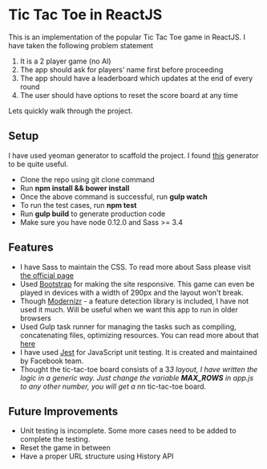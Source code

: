 Tic Tac Toe in ReactJS
===================

This is an implementation of the popular Tic Tac Toe game in ReactJS. I have taken the following problem statement

 1. It is a 2 player game (no AI)
 2. The app should ask for players' name first before proceeding
 3. The app should have a leaderboard which updates at the end of every round
 4. The user should have options to reset the score board at any time
 
Lets quickly walk through the project.

Setup
-------------

I have used yeoman generator to scaffold the project. I found [this](https://github.com/randylien/generator-react-gulp-browserify) generator to be quite useful.

 - Clone the repo using git clone command
 - Run **npm install && bower install** 
 - Once the above command is successful, run **gulp watch**
 - To run the test cases, run **npm test**
 - Run **gulp build** to generate production code
 - Make sure you have node 0.12.0 and Sass >= 3.4
 
Features
-------------
 - I have Sass to maintain the CSS. To read more about Sass please visit [the official page](http://sass-lang.com/)
 - Used [Bootstrap](http://getbootstrap.com/) for making the site responsive. This game can even be played in devices with a width of 290px and the layout won't break.
 - Though [Modernizr](https://modernizr.com/) - a feature detection library is included, I have not used it much. Will be useful when we want this app to run in older browsers
 - Used Gulp task runner for managing the tasks such as compiling, concatenating files, optimizing resources. You can read more about that [here](http://gulpjs.com/)
 - I have used [Jest](http://facebook.github.io/jest/) for JavaScript unit testing. It is created and maintained by Facebook team.
 - Thought the tic-tac-toe board consists of a 3*3 layout, I have written the logic in a generic way. Just change the variable **MAX_ROWS** in app.js to any other number, you will get a n*n tic-tac-toe board.

Future Improvements
-------------

 - Unit testing is incomplete. Some more cases need to be added to complete the testing.
 - Reset the game in between
 - Have a proper URL structure using History API